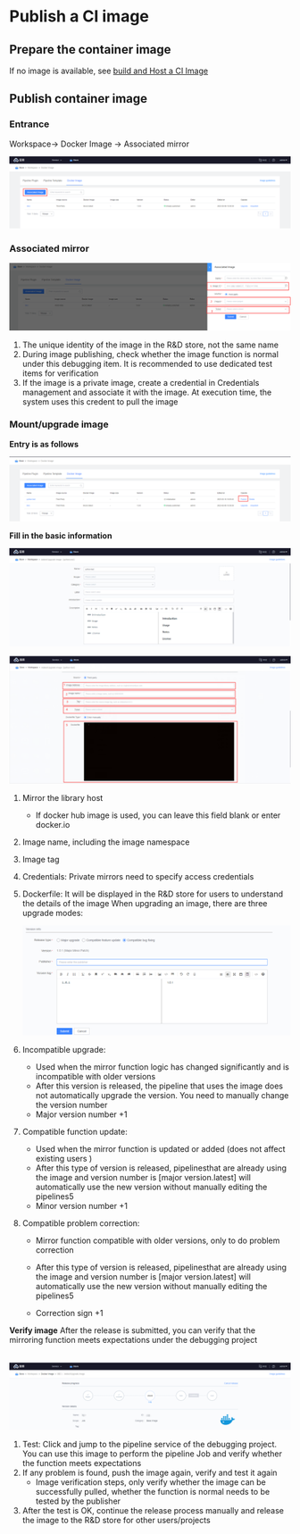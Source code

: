 # Publish a CI image
## Prepare the container image
If no image is available, see [build and Host a CI Image](image-build.md)
## Publish container image
### Entrance
Workspace-&gt; Docker Image -&gt; Associated mirror

![](../../.gitbook/assets/image%20%2839%29.png)



### Associated mirror

![](../../.gitbook/assets/image%20%281%29.png)



1. The unique identity of the image in the R&D store, not the same name
2. During image publishing, check whether the image function is normal under this debugging item. It is recommended to use dedicated test items for verification
3. If the image is a private image, create a credential in Credentials management and associate it with the image. At execution time, the system uses this credent to pull the image

### Mount/upgrade image
**Entry is as follows**

![](../../.gitbook/assets/image%20%2846%29.png)



**Fill in the basic information**

![](../../.gitbook/assets/image%20%2831%29.png)

![](../../.gitbook/assets/image%20%2819%29.png)

1. Mirror the library host
   * If docker hub image is used, you can leave this field blank or enter docker.io

2. Image name, including the image namespace

3. Image tag

4. Credentials: Private mirrors need to specify access credentials

5. Dockerfile: It will be displayed in the R&D store for users to understand the details of the image
    When upgrading an image, there are three upgrade modes:

    ![](../../.gitbook/assets/image%20%2841%29.png)

6. Incompatible upgrade:
   * Used when the mirror function logic has changed significantly and is incompatible with older versions
   * After this version is released, the pipeline that uses the image does not automatically upgrade the version. You need to manually change the version number
   * Major version number +1

7. Compatible function update:
   * Used when the mirror function is updated or added \(does not affect existing users \)
   * After this type of version is released, pipelinesthat are already using the image and version number is \[major version.latest] will automatically use the new version without manually editing the pipelines5
   * Minor version number +1

8. Compatible problem correction:

   * Mirror function compatible with older versions, only to do problem correction

   * After this type of version is released, pipelinesthat are already using the image and version number is \[major version.latest] will automatically use the new version without manually editing the pipelines5

   * Correction sign +1

**Verify image**
After the release is submitted, you can verify that the mirroring function meets expectations under the debugging project

​     ![](../../.gitbook/assets/image%20%2814%29.png)

1. Test: Click and jump to the pipeline service of the debugging project. You can use this image to perform the pipeline Job and verify whether the function meets expectations
2. If any problem is found, push the image again, verify and test it again
   * Image verification steps, only verify whether the image can be successfully pulled, whether the function is normal needs to be tested by the publisher
3. After the test is OK, continue the release process manually and release the image to the R&D store for other users/projects
